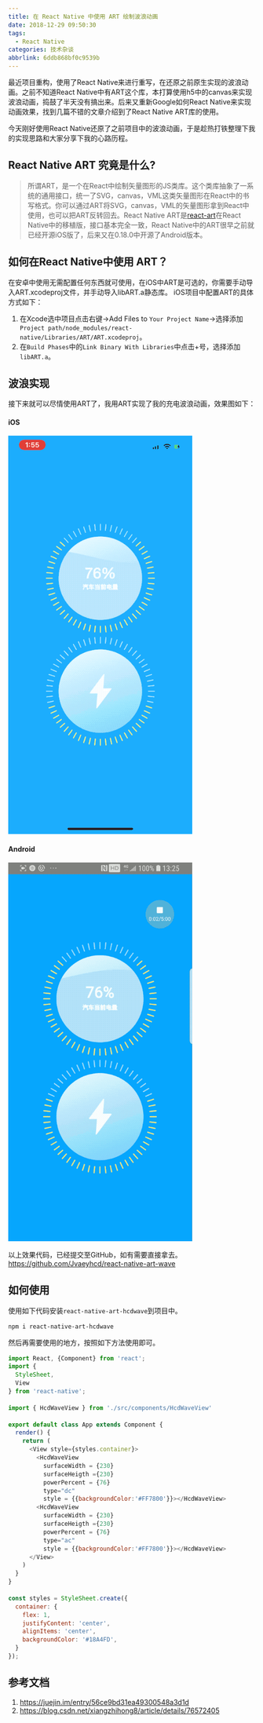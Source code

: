```yaml
---
title: 在 React Native 中使用 ART 绘制波浪动画
date: 2018-12-29 09:50:30
tags:
  - React Native
categories: 技术杂谈
abbrlink: 6ddb868bf0c9539b
---
```


最近项目重构，使用了React Native来进行重写，在还原之前原生实现的波浪动画。之前不知道React Native中有ART这个库，本打算使用h5中的canvas来实现波浪动画，捣鼓了半天没有搞出来。后来又重新Google如何React Native来实现动画效果，找到几篇不错的文章介绍到了React Native ART库的使用。
<!--more-->
今天刚好使用React Native还原了之前项目中的波浪动画，于是趁热打铁整理下我的实现思路和大家分享下我的心路历程。

## React Native ART 究竟是什么?

> 所谓ART，是一个在React中绘制矢量图形的JS类库。这个类库抽象了一系统的通用接口，统一了SVG，canvas，VML这类矢量图形在React中的书写格式。你可以通过ART将SVG，canvas，VML的矢量图形拿到React中使用，也可以把ART反转回去。React Native ART是[react-art](https://github.com/reactjs/react-art)在React Native中的移植版，接口基本完全一致，React Native中的ART很早之前就已经开源iOS版了，后来又在0.18.0中开源了Android版本。

## 如何在React Native中使用 ART？

在安卓中使用无需配置任何东西就可使用，在iOS中ART是可选的，你需要手动导入ART.xcodeproj文件，并手动导入libART.a静态库。
iOS项目中配置ART的具体方式如下：

1. 在Xcode选中项目点击右键->Add Files to `Your Project Name`->选择添加`Project path/node_modules/react-native/Libraries/ART/ART.xcodeproj`。
2. 在`Build Phases`中的`Link Binary With Libraries`中点击+号，选择添加`libART.a`。

## 波浪实现

接下来就可以尽情使用ART了，我用ART实现了我的充电波浪动画，效果图如下：
#### iOS
<img src="https://github.com/Jvaeyhcd/react-native-art-wave/blob/master/gif/ios.gif?raw=true" width="375"/>

#### Android
<img src="https://github.com/Jvaeyhcd/react-native-art-wave/blob/master/gif/android.gif?raw=true" width="375"/>

以上效果代码，已经提交至GitHub，如有需要直接拿去。https://github.com/Jvaeyhcd/react-native-art-wave

## 如何使用

使用如下代码安装`react-native-art-hcdwave`到项目中。

``` bash
npm i react-native-art-hcdwave
```

然后再需要使用的地方，按照如下方法使用即可。

``` js
import React, {Component} from 'react';
import {
  StyleSheet, 
  View
} from 'react-native';
 
import { HcdWaveView } from './src/components/HcdWaveView'
 
export default class App extends Component {
  render() {
    return (
      <View style={styles.container}>
        <HcdWaveView
          surfaceWidth = {230} 
          surfaceHeigth ={230}
          powerPercent = {76}
          type="dc"
          style = {{backgroundColor:'#FF7800'}}></HcdWaveView>
        <HcdWaveView
          surfaceWidth = {230} 
          surfaceHeigth ={230}
          powerPercent = {76}
          type="ac"
          style = {{backgroundColor:'#FF7800'}}></HcdWaveView>
      </View>
    )
  }
}
 
const styles = StyleSheet.create({
  container: {
    flex: 1,
    justifyContent: 'center',
    alignItems: 'center',
    backgroundColor: '#18A4FD',
  }
});
```

## 参考文档

1. https://juejin.im/entry/56ce9bd31ea49300548a3d1d
2. https://blog.csdn.net/xiangzhihong8/article/details/76572405